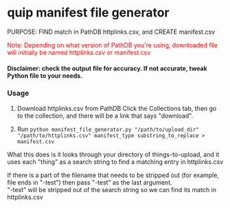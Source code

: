 # quip manifest file generator
PURPOSE: FIND match in PathDB httplinks.csv, and CREATE manifest.csv
<p style="color:red">Note: Depending on what version of PathDB you're using, downloaded file will initially be named httplinks.csv or manifest.csv</p>

#### Disclaimer: check the output file for accuracy. If not accurate, tweak Python file to your needs.

### Usage
1) Download httplinks.csv from PathDB
Click the Collections tab, then go to the collection, and there will be a link that says "download".

2) Run `python manifest_file_generator.py "/path/to/upload_dir" "/path/to/httplinks.csv" manifest_type substring_to_replace > manifest.csv`

What this does is it looks through your directory of things-to-upload, and it uses each "thing" as a search string to find a matching entry in httplinks.csv

If there is a part of the filename that needs to be stripped out (for example, file ends in "-test") then pass "-test" as the last argument.<br>
"-test" will be stripped out of the search string so we can find its match in httplinks.csv
